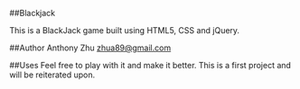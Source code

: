 ##Blackjack

This is a BlackJack game built using HTML5, CSS and jQuery.


##Author
Anthony Zhu
<linked>zhua89@gmail.com


##Uses
Feel free to play with it and make it better.  This is a first project and will be reiterated upon.
